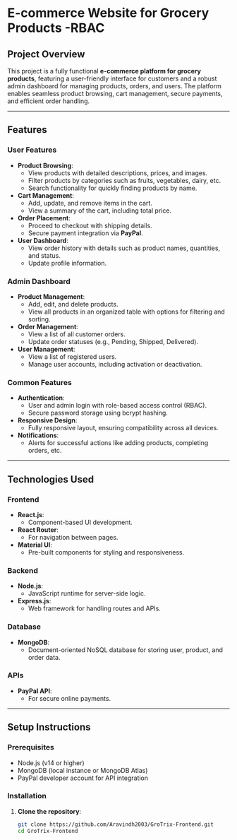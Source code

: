 # E-commerce Website for Grocery Products -RBAC

## Project Overview

This project is a fully functional **e-commerce platform for grocery products**, featuring a user-friendly interface for customers and a robust admin dashboard for managing products, orders, and users. The platform enables seamless product browsing, cart management, secure payments, and efficient order handling.

---

## Features

### User Features
- **Product Browsing**:
  - View products with detailed descriptions, prices, and images.
  - Filter products by categories such as fruits, vegetables, dairy, etc.
  - Search functionality for quickly finding products by name.
- **Cart Management**:
  - Add, update, and remove items in the cart.
  - View a summary of the cart, including total price.
- **Order Placement**:
  - Proceed to checkout with shipping details.
  - Secure payment integration via **PayPal**.
- **User Dashboard**:
  - View order history with details such as product names, quantities, and status.
  - Update profile information.

### Admin Dashboard
- **Product Management**:
  - Add, edit, and delete products.
  - View all products in an organized table with options for filtering and sorting.
- **Order Management**:
  - View a list of all customer orders.
  - Update order statuses (e.g., Pending, Shipped, Delivered).
- **User Management**:
  - View a list of registered users.
  - Manage user accounts, including activation or deactivation.

### Common Features
- **Authentication**:
  - User and admin login with role-based access control (RBAC).
  - Secure password storage using bcrypt hashing.
- **Responsive Design**:
  - Fully responsive layout, ensuring compatibility across all devices.
- **Notifications**:
  - Alerts for successful actions like adding products, completing orders, etc.

---

## Technologies Used

### Frontend
- **React.js**:
  - Component-based UI development.
- **React Router**:
  - For navigation between pages.
- **Material UI**:
  - Pre-built components for styling and responsiveness.

### Backend
- **Node.js**:
  - JavaScript runtime for server-side logic.
- **Express.js**:
  - Web framework for handling routes and APIs.

### Database
- **MongoDB**:
  - Document-oriented NoSQL database for storing user, product, and order data.

### APIs
- **PayPal API**:
  - For secure online payments.

---

## Setup Instructions

### Prerequisites
- Node.js (v14 or higher)
- MongoDB (local instance or MongoDB Atlas)
- PayPal developer account for API integration

### Installation

1. **Clone the repository**:
   ```bash
   git clone https://github.com/Aravindh2003/GroTrix-Frontend.git
   cd GroTrix-Frontend


